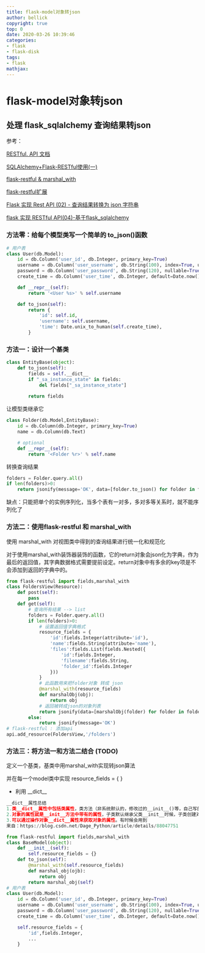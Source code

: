 ```yaml
---
title: flask-model对象转json
author: bellick
copyright: true
top: 0
date: 2020-03-26 10:39:46
categories:
- flask
- flask-disk
tags:
- flask
mathjax:
---
```


# flask-model对象转json


## 处理 flask_sqlalchemy 查询结果转json

参考：

[RESTful. API 文档](http://www.pythondoc.com/Flask-RESTful/api.html)

[SQLAlchemy+Flask-RESTful使用(一)](https://www.cnblogs.com/chnmig/p/10538149.html)

[flask-restful & marshal_with](https://www.cnblogs.com/guyuyun/p/11318801.html)

[flask-restful扩展](https://github.com/anjianshi/flask-restful-extend)

[Flask 实现 Rest API (02) - 查询结果转换为 json 字符串](https://www.jianshu.com/p/07c1bb9f6848)

[flask 实现 RESTful API(04)-基于flask_sqlalchemy](https://www.jianshu.com/p/053904f5073b)

### 方法零：给每个模型类写一个简单的 to_json()函数

```python
# 用户表
class User(db.Model):
    id = db.Column('user_id', db.Integer, primary_key=True)
    username = db.Column('user_username', db.String(100), index=True, unique=True, nullable=True)
    password = db.Column('user_password', db.String(120), nullable=True)
    create_time = db.Column('user_time', db.Integer, default=Date.now())

    def __repr__(self):
        return '<User %s>' % self.username

    def to_json(self):
        return {
            'id': self.id,
            'username': self.username,
            'time': Date.unix_to_human(self.create_time),
        }
```

### 方法一：设计一个基类

```python
class EntityBase(object):
    def to_json(self):
        fields = self.__dict__
        if "_sa_instance_state" in fields:
            del fields["_sa_instance_state"]
        
        return fields
```

让模型类继承它

```python
class Folder(db.Model,EntityBase):
    id = db.Column(db.Integer, primary_key=True)
    name = db.Column(db.Text)

    # optional
    def __repr__(self):
        return '<Folder %r>' % self.name
```

转换查询结果

```python
folders = Folder.query.all()
if len(folders)>0:
    return jsonify(message='OK', data=[folder.to_json() for folder in folders])
```

缺点：只能把单个的实例序列化，当多个表有一对多，多对多等关系时，就不能序列化了

### 方法二：使用flask-restful 和 marshal_with

使用 marshal_with 对视图类中得到的查询结果进行统一化和规范化

对于使用marshal_with装饰器装饰的函数，它的return对象会json化为字典，作为最后的返回值，其字典数据格式需要提前设定。return对象中有多余的key项是不会添加到返回的字典中的。

```python
from flask-restful import fields,marshal_with
class FoldersView(Resource):
    def post(self):
        pass
    def get(self):
        # 查询所有结果 --> list
        folders = Folder.query.all()
        if len(folders)>0:
        	# 设置返回值字典格式
            resource_fields = {
                'id':fields.Integer(attribute='id'),
                'name':fields.String(attribute='name'),
                'files':fields.List(fields.Nested({
                    'id':fields.Integer,
                    'filename':fields.String,
                    'folder_id':fields.Integer
                }))
            }
            # 此函数用来把folder对象 转成 json
            @marshal_with(resource_fields)
            def marshalObj(obj):
                return obj
            # 返回被转成json的对象列表
            return jsonify(data=[marshalObj(folder) for folder in folders])
        else:
            return jsonify(message='OK')
# flask-restful : 添加api
api.add_resource(FoldersView,'/folders')
```

### 方法三：将方法一和方法二结合 (TODO)

定义一个基类，基类中用marshal_with实现转json算法

并在每一个model类中实现 resource_fields = { }

* 利用 \_\_dict\_\_ 

```python
__dict__属性总结
1.类__dict__属性中包括类属性，类方法（非系统默认的，修改过的__init__()等，自己写的静态非静态方法），包括它实例化对象的方法
2.对象的属性就是__init__方法中带有的属性，子类默认继承父类__init__时候，子类创建对象的属性与父类一致，取决于你是否重写__init__属性，你可以尝试在子类重写__init__方法，并修改属性
3.可以通过操作对象__dict__属性来获取对象的属性。有时候会用到
来自：https://blog.csdn.net/Dage_Python/article/details/88047751
```

```python
from flask-restful import fields,marshal_with
class BaseModel(object):
    def __init__(self):
        self.resource_fields = {}
    def to_json(self):
        @marshal_with(self.resource_fields)
        def marshal_obj(ojb):
            return obj
        return marshal_obj(self)
# 用户表
class User(db.Model):
    id = db.Column('user_id', db.Integer, primary_key=True)
    username = db.Column('user_username', db.String(100), index=True, unique=True, nullable=True)
    password = db.Column('user_password', db.String(120), nullable=True)
    create_time = db.Column('user_time', db.Integer, default=Date.now())

    self.resource_fields = {
        'id',fields.Integer,
        ...
    }
```
